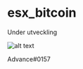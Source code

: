 # esx_bitcoin
Under utveckling

![alt text](https://cdn.discordapp.com/attachments/498802842367164428/805534764693323796/Screenshot_1.png)

Advance#0157
